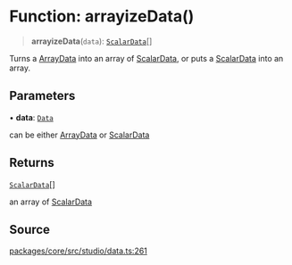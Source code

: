 # Function: arrayizeData()

> **arrayizeData**(`data`): [`ScalarData`](../type-aliases/ScalarData.md)[]

Turns a [ArrayData](../type-aliases/ArrayData.md) into an array of [ScalarData](../type-aliases/ScalarData.md), or puts a
[ScalarData](../type-aliases/ScalarData.md) into an array.

## Parameters

• **data**: [`Data`](../type-aliases/Data.md)

can be either [ArrayData](../type-aliases/ArrayData.md) or [ScalarData](../type-aliases/ScalarData.md)

## Returns

[`ScalarData`](../type-aliases/ScalarData.md)[]

an array of [ScalarData](../type-aliases/ScalarData.md)

## Source

[packages/core/src/studio/data.ts:261](https://github.com/VictorS67/encre/blob/c09849eb59af073bf23be826a912f2ba4f635f93/packages/core/src/studio/data.ts#L261)

